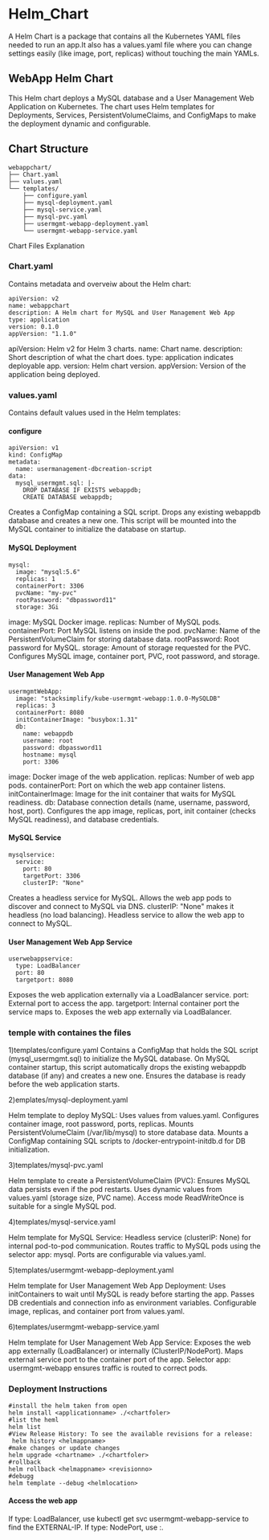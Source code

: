 # Helm_Chart
A Helm Chart is a package that contains all the Kubernetes YAML files needed to run an app.It also has a values.yaml file where you can change settings easily (like image, port, replicas) without touching the main YAMLs.
## WebApp Helm Chart
This Helm chart deploys a MySQL database and a User Management Web Application on Kubernetes. The chart uses Helm templates for Deployments, Services, PersistentVolumeClaims, and ConfigMaps to make the deployment dynamic and configurable.
## Chart Structure

```
webappchart/
├── Chart.yaml
├── values.yaml
└── templates/
    ├── configure.yaml
    ├── mysql-deployment.yaml
    ├── mysql-service.yaml
    ├── mysql-pvc.yaml
    ├── usermgmt-webapp-deployment.yaml
    └── usermgmt-webapp-service.yaml
```
Chart Files Explanation
### Chart.yaml
Contains metadata and overveiw about the Helm chart:
```
apiVersion: v2
name: webappchart
description: A Helm chart for MySQL and User Management Web App
type: application
version: 0.1.0
appVersion: "1.1.0"
```
apiVersion: Helm v2 for Helm 3 charts.
name: Chart name.
description: Short description of what the chart does.
type: application indicates deployable app.
version: Helm chart version.
appVersion: Version of the application being deployed.

### values.yaml

Contains default values used in the Helm templates:
#### configure
```
apiVersion: v1
kind: ConfigMap
metadata:
  name: usermanagement-dbcreation-script
data: 
  mysql_usermgmt.sql: |-
    DROP DATABASE IF EXISTS webappdb;
    CREATE DATABASE webappdb;
```
Creates a ConfigMap containing a SQL script.
Drops any existing webappdb database and creates a new one.
This script will be mounted into the MySQL container to initialize the database on startup.
#### MySQL Deployment
```
mysql:
  image: "mysql:5.6"
  replicas: 1
  containerPort: 3306
  pvcName: "my-pvc"
  rootPassword: "dbpassword11"
  storage: 3Gi
```
image: MySQL Docker image.
replicas: Number of MySQL pods.
containerPort: Port MySQL listens on inside the pod.
pvcName: Name of the PersistentVolumeClaim for storing database data.
rootPassword: Root password for MySQL.
storage: Amount of storage requested for the PVC.
Configures MySQL image, container port, PVC, root password, and storage.

#### User Management Web App
```
usermgmtWebApp:
  image: "stacksimplify/kube-usermgmt-webapp:1.0.0-MySQLDB"
  replicas: 3
  containerPort: 8080
  initContainerImage: "busybox:1.31"
  db:
    name: webappdb
    username: root
    password: dbpassword11
    hostname: mysql
    port: 3306
```
image: Docker image of the web application.
replicas: Number of web app pods.
containerPort: Port on which the web app container listens.
initContainerImage: Image for the init container that waits for MySQL readiness.
db: Database connection details (name, username, password, host, port).
Configures the app image, replicas, port, init container (checks MySQL readiness), and database credentials.

#### MySQL Service
```
mysqlservice:
  service:
    port: 80
    targetPort: 3306
    clusterIP: "None"
```
Creates a headless service for MySQL.
Allows the web app pods to discover and connect to MySQL via DNS.
clusterIP: "None" makes it headless (no load balancing).
Headless service to allow the web app to connect to MySQL.

#### User Management Web App Service
```
userwebappservice:
  type: LoadBalancer
  port: 80
  targetport: 8080
```
Exposes the web application externally via a LoadBalancer service.
port: External port to access the app.
targetport: Internal container port the service maps to.
Exposes the web app externally via LoadBalancer.

 ### temple with containes the files

  1)templates/configure.yaml
  Contains a ConfigMap that holds the SQL script (mysql_usermgmt.sql) to initialize the MySQL database.
  On MySQL container startup, this script automatically drops the existing webappdb database (if any) and creates a new one.
  Ensures the database is ready before the web application starts.
 
  2)emplates/mysql-deployment.yaml

Helm template to deploy MySQL:
Uses values from values.yaml.
Configures container image, root password, ports, replicas.
Mounts PersistentVolumeClaim (/var/lib/mysql) to store database data.
Mounts a ConfigMap containing SQL scripts to /docker-entrypoint-initdb.d for DB initialization.

3)templates/mysql-pvc.yaml

Helm template to create a PersistentVolumeClaim (PVC):
Ensures MySQL data persists even if the pod restarts.
Uses dynamic values from values.yaml (storage size, PVC name).
Access mode ReadWriteOnce is suitable for a single MySQL pod.

4)templates/mysql-service.yaml

Helm template for MySQL Service:
Headless service (clusterIP: None) for internal pod-to-pod communication.
Routes traffic to MySQL pods using the selector app: mysql.
Ports are configurable via values.yaml.

 5)templates/usermgmt-webapp-deployment.yaml

Helm template for User Management Web App Deployment:
Uses initContainers to wait until MySQL is ready before starting the app.
Passes DB credentials and connection info as environment variables.
Configurable image, replicas, and container port from values.yaml.

6)templates/usermgmt-webapp-service.yaml

Helm template for User Management Web App Service:
Exposes the web app externally (LoadBalancer) or internally (ClusterIP/NodePort).
Maps external service port to the container port of the app.
Selector app: usermgmt-webapp ensures traffic is routed to correct pods.

### Deployment Instructions
```
#install the helm taken from open 
helm install <applicationname> ./<chartfoler>
#list the heml
helm list
#View Release History: To see the available revisions for a release:
 helm history <helmappname>
#make changes or update changes
helm upgrade <chartname> ./<chartfoler>
#rollback
helm rollback <helmappname> <revisionno>
#debugg
helm template --debug <helmlocation>
```

#### Access the web app

If type: LoadBalancer, use kubectl get svc usermgmt-webapp-service to find the EXTERNAL-IP.
If type: NodePort, use <Node-IP>:<NodePort>.
